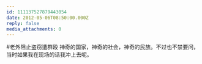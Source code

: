 ```yaml
---
id: 111137527879443054
date: 2012-05-06T08:50:00.000Z
reply: false
media_attachments: 0
---
```


#老外阻止盗窃遭群殴 神奇的国家，神奇的社会，神奇的民族。不过也不禁要问，当时如果我在现场的话我冲上去呢。 ​​​​

